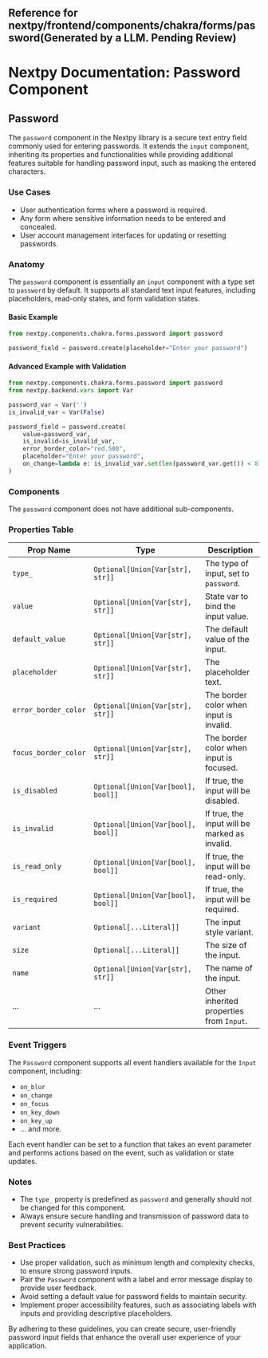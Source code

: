 ## Reference for nextpy/frontend/components/chakra/forms/password(Generated by a LLM. Pending Review)

# Nextpy Documentation: Password Component

## Password

The `password` component in the Nextpy library is a secure text entry field commonly used for entering passwords. It extends the `input` component, inheriting its properties and functionalities while providing additional features suitable for handling password input, such as masking the entered characters.

### Use Cases

- User authentication forms where a password is required.
- Any form where sensitive information needs to be entered and concealed.
- User account management interfaces for updating or resetting passwords.

### Anatomy

The `password` component is essentially an `input` component with a type set to `password` by default. It supports all standard text input features, including placeholders, read-only states, and form validation states.

#### Basic Example

```python
from nextpy.components.chakra.forms.password import password

password_field = password.create(placeholder="Enter your password")
```

#### Advanced Example with Validation

```python
from nextpy.components.chakra.forms.password import password
from nextpy.backend.vars import Var

password_var = Var('')
is_invalid_var = Var(False)

password_field = password.create(
    value=password_var,
    is_invalid=is_invalid_var,
    error_border_color="red.500",
    placeholder="Enter your password",
    on_change=lambda e: is_invalid_var.set(len(password_var.get()) < 8)
)
```

### Components

The `password` component does not have additional sub-components.

### Properties Table

| Prop Name            | Type                               | Description                                   |
| -------------------- | ---------------------------------- | --------------------------------------------- |
| `type_`              | `Optional[Union[Var[str], str]]`   | The type of input, set to `password`.         |
| `value`              | `Optional[Union[Var[str], str]]`   | State var to bind the input value.            |
| `default_value`      | `Optional[Union[Var[str], str]]`   | The default value of the input.               |
| `placeholder`        | `Optional[Union[Var[str], str]]`   | The placeholder text.                         |
| `error_border_color` | `Optional[Union[Var[str], str]]`   | The border color when input is invalid.       |
| `focus_border_color` | `Optional[Union[Var[str], str]]`   | The border color when input is focused.       |
| `is_disabled`        | `Optional[Union[Var[bool], bool]]` | If true, the input will be disabled.          |
| `is_invalid`         | `Optional[Union[Var[bool], bool]]` | If true, the input will be marked as invalid. |
| `is_read_only`       | `Optional[Union[Var[bool], bool]]` | If true, the input will be read-only.         |
| `is_required`        | `Optional[Union[Var[bool], bool]]` | If true, the input will be required.          |
| `variant`            | `Optional[...Literal]]`            | The input style variant.                      |
| `size`               | `Optional[...Literal]]`            | The size of the input.                        |
| `name`               | `Optional[Union[Var[str], str]]`   | The name of the input.                        |
| ...                  | ...                                | Other inherited properties from `Input`.      |

### Event Triggers

The `Password` component supports all event handlers available for the `Input` component, including:

- `on_blur`
- `on_change`
- `on_focus`
- `on_key_down`
- `on_key_up`
- ... and more.

Each event handler can be set to a function that takes an event parameter and performs actions based on the event, such as validation or state updates.

### Notes

- The `type_` property is predefined as `password` and generally should not be changed for this component.
- Always ensure secure handling and transmission of password data to prevent security vulnerabilities.

### Best Practices

- Use proper validation, such as minimum length and complexity checks, to ensure strong password inputs.
- Pair the `Password` component with a label and error message display to provide user feedback.
- Avoid setting a default value for password fields to maintain security.
- Implement proper accessibility features, such as associating labels with inputs and providing descriptive placeholders.

By adhering to these guidelines, you can create secure, user-friendly password input fields that enhance the overall user experience of your application.
